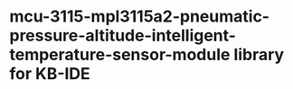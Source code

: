 # mcu-3115-mpl3115a2-pneumatic-pressure-altitude-intelligent-temperature-sensor-module library for KB-IDE
